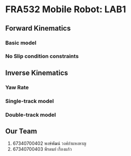 # FRA532 Mobile Robot: LAB1

## Forward Kinematics

### Basic model

### No Slip condition constraints


## Inverse Kinematics

### Yaw Rate


### Single-track model


### Double-track model


## Our Team

1. 67340700402 พงษ์พัฒน์ วงศ์กำแหงหาญ
2. 67340700403 พีรดนย์ เรืองแก้ว
